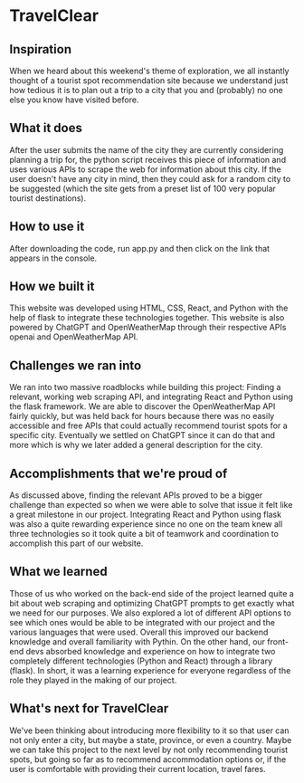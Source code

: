 # TravelClear
 
## Inspiration
When we heard about this weekend's theme of exploration, we all instantly thought of a tourist spot recommendation site because we understand just how tedious it is to plan out a trip to a city that you and (probably) no one else you know have visited before.

## What it does
After the user submits the name of the city they are currently considering planning a trip for, the python script receives this piece of information and uses various APIs to scrape the web for information about this city. If the user doesn't have any city in mind, then they could ask for a random city to be suggested (which the site gets from a preset list of 100 very popular tourist destinations).

## How to use it
After downloading the code, run app.py and then click on the link that appears in the console.

## How we built it
This website was developed using HTML, CSS, React, and Python with the help of flask to integrate these technologies together. This website is also powered by ChatGPT and OpenWeatherMap through their respective APIs openai and OpenWeatherMap API.

## Challenges we ran into
We ran into two massive roadblocks while building this project: Finding a relevant, working web scraping API, and integrating React and Python using the flask framework. We are able to discover the OpenWeatherMap API fairly quickly, but was held back for hours because there was no easily accessible and free APIs that could actually recommend tourist spots for a specific city. Eventually we settled on ChatGPT since it can do that and more which is why we later added a general description for the city.

## Accomplishments that we're proud of
As discussed above, finding the relevant APIs proved to be a bigger challenge than expected so when we were able to solve that issue it felt like a great milestone in our project. Integrating React and Python using flask was also a quite rewarding experience since no one on the team knew all three technologies so it took quite a bit of teamwork and coordination to accomplish this part of our website.

## What we learned
Those of us who worked on the back-end side of the project learned quite a bit about web scraping and optimizing ChatGPT prompts to get exactly what we need for our purposes. We also explored a lot of different API options to see which ones would be able to be integrated with our project and the various languages that were used. Overall this improved our backend knowledge and overall familiarity with Pythin. On the other hand, our front-end devs absorbed knowledge and experience on how to integrate two completely different technologies (Python and React) through a library (flask). In short, it was a learning experience for everyone regardless of the role they played in the making of our project.

## What's next for TravelClear
We've been thinking about introducing more flexibility to it so that user can not only enter a city, but maybe a state, province, or even a country. Maybe we can take this project to the next level by not only recommending tourist spots, but going so far as to recommend accommodation options or, if the user is comfortable with providing their current location, travel fares. 
